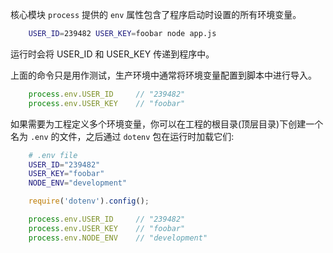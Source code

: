 
核心模块 `process` 提供的 `env` 属性包含了程序启动时设置的所有环境变量。

```bash
    USER_ID=239482 USER_KEY=foobar node app.js
```
运行时会将 USER_ID 和 USER_KEY 传递到程序中。

上面的命令只是用作测试，生产环境中通常将环境变量配置到脚本中进行导入。

```js
    process.env.USER_ID     // "239482"
    process.env.USER_KEY    // "foobar" 
```

如果需要为工程定义多个环境变量，你可以在工程的根目录(顶层目录)下创建一个名为 `.env` 的文件，之后通过 `dotenv` 包在运行时加载它们:
```bash
    # .env file
    USER_ID="239482"
    USER_KEY="foobar"
    NODE_ENV="development"
```

```js
    require('dotenv').config();

    process.env.USER_ID     // "239482"
    process.env.USER_KEY    // "foobar"
    process.env.NODE_ENV    // "development"
```
